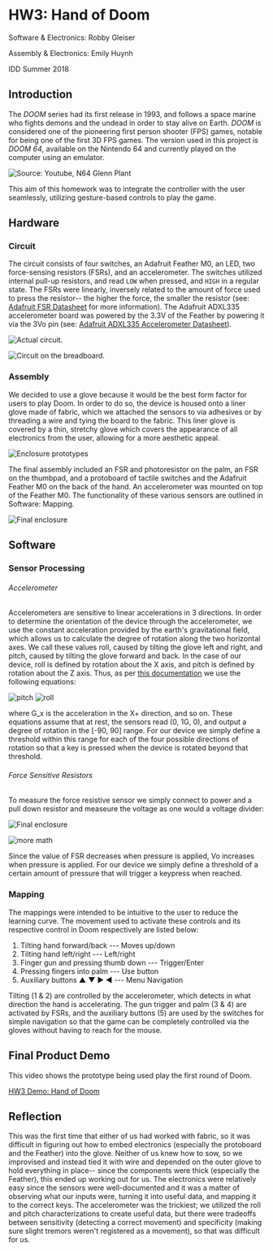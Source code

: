 # HW3: Hand of Doom
Software & Electronics: Robby Gleiser

Assembly & Electronics: Emily Huynh

IDD Summer 2018

## Introduction
The *DOOM* series had its first release in 1993, and follows a space marine who fights demons and the undead in order to stay alive on Earth.  *DOOM* is considered one of the pioneering first person shooter (FPS) games, notable for being one of the first 3D FPS games. The version used in this project is *DOOM 64*, available on the Nintendo 64 and currently played on the computer using an emulator.

![Source: Youtube, N64 Glenn Plant](https://i.ytimg.com/vi/VRQCU9RkC4I/maxresdefault.jpg)

This aim of this homework was to integrate the controller with the user seamlessly, utilizing gesture-based controls to play the game.

## Hardware
### Circuit
The circuit consists of four switches, an Adafruit Feather M0, an LED, two force-sensing resistors (FSRs), and an accelerometer. The switches utilized internal pull-up resistors, and read ```LOW``` when pressed, and ```HIGH``` in a regular state. The FSRs were linearly, inversely related to the amount of force used to press the resistor-- the higher the force, the smaller the resistor (see: [Adafruit FSR Datasheet](https://cdn-learn.adafruit.com/assets/assets/000/010/126/original/fsrguide.pdf) for more information).  The Adafruit ADXL335 accelerometer board was powered by the 3.3V of the Feather by powering it via the 3Vo pin (see: [Adafruit ADXL335 Accelerometer Datasheet](http://www.analog.com/media/en/technical-documentation/data-sheets/ADXL335.pdf)).

![Actual circuit.](photos/bb.jpg)

![Circuit on the breadboard.](photos/bbr.jpg)

### Assembly
We decided to use a glove because it would be the best form factor for users to play Doom.  In order to do so, the device is housed onto a liner glove made of fabric, which we attached the sensors to via adhesives or by threading a wire and tying the board to the fabric. This liner glove is covered by a thin, stretchy glove which covers the appearance of all electronics from the user, allowing for a more aesthetic appeal.

![Enclosure prototypes](photos/glove1.jpg)

The final assembly included an FSR and photoresistor on the palm, an FSR on the thumbpad, and a protoboard of tactile switches and the Adafruit Feather M0 on the back of the hand. An accelerometer was mounted on top of the Feather M0. The functionality of these various sensors are outlined in Software: Mapping.

![Final enclosure](photos/IMG_0216.JPG)

## Software
### Sensor Processing

###### Accelerometer
Accelerometers are sensitive to linear accelerations in 3 directions. In order to determine the orientation of the device through the accelerometer, we use the constant acceleration provided by the earth's gravitational field, which allows us to calculate the degree of rotation along the two horizontal axes. We call these values roll, caused by tilting the glove left and right, and pitch, caused by tilting the glove forward and back. In the case of our device, roll is defined by rotation about the X axis, and pitch is defined by rotation about the Z axis. Thus, as per [this documentation](http://cache.freescale.com/files/sensors/doc/app_note/AN3461.pdf) we use the following equations:

![pitch](photos/pitch.png)
![roll](photos/roll.png)

where G_x is the acceleration in the X+ direction, and so on. These equations assume that at rest, the sensors read (0, 1G, 0), and output a degree of rotation in the [-90, 90] range. For our device we simply define a threshold within this range for each of the four possible directions of rotation so that a key is pressed when the device is rotated beyond that threshold.

###### Force Sensitive Resistors

To measure the force resistive sensor we simply connect to power and a pull down resistor and measeure the voltage as one would a voltage divider:

![Final enclosure](photos/fsr.gif)

![more math](photos/vd.png)

Since the value of FSR decreases when pressure is applied, Vo increases when pressure is applied. For our device we simply define a threshold of a certain amount of pressure that will trigger a keypress when reached.

### Mapping
The mappings were intended to be intuitive to the user to reduce the learning curve. The movement used to activate these controls and its respective control in Doom respectively are listed below:

   1. Tilting hand forward/back --- Moves up/down
   2. Tilting hand left/right --- Left/right
   3. Finger gun and pressing thumb down --- Trigger/Enter
   4. Pressing fingers into palm --- Use button
   5. Auxiliary buttons ▲ ▼ ▶ ◀ --- Menu Navigation

Tilting (1 & 2) are controlled by the accelerometer, which detects in what direction the hand is accelerating. The gun trigger and palm (3 & 4) are activated by FSRs, and the auxiliary buttons (5) are used by the switches for simple navigation so that the game can be completely controlled via the gloves without having to reach for the mouse.

## Final Product Demo
This video shows the prototype being used play the first round of Doom.

[HW3 Demo: Hand of Doom](https://youtu.be/ycHC5Ju518U)

## Reflection
This was the first time that either of us had worked with fabric, so it was difficult in figuring out how to embed electronics (especially the protoboard and the Feather) into the glove. Neither of us knew how to sow, so we improvised and instead tied it with wire and depended on the outer glove to hold everything in place-- since the components were thick (especially the Feather), this ended up working out for us. The electronics were relatively easy since the sensors were well-documented and it was a matter of observing what our inputs were, turning it into useful data, and mapping it to the correct keys. The accelerometer was the trickiest; we utilized the roll and pitch characterizations to create useful data, but there were tradeoffs between sensitivity (detecting a correct movement) and specificity (making sure slight tremors weren't registered as a movement), so that was difficult for us.
